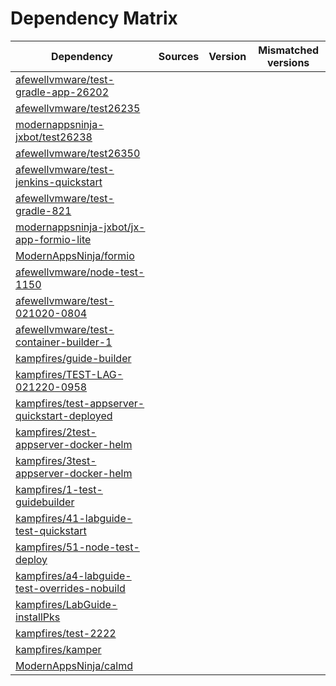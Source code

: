 # Dependency Matrix

Dependency | Sources | Version | Mismatched versions
---------- | ------- | ------- | -------------------
[afewellvmware/test-gradle-app-26202](https://github.com/afewellvmware/test-gradle-app-26202.git) |  | []() | 
[afewellvmware/test26235](https://github.com/afewellvmware/test26235.git) |  | []() | 
[modernappsninja-jxbot/test26238](https://github.com/modernappsninja-jxbot/test26238.git) |  | []() | 
[afewellvmware/test26350](https://github.com/afewellvmware/test26350.git) |  | []() | 
[afewellvmware/test-jenkins-quickstart](https://github.com/afewellvmware/test-jenkins-quickstart.git) |  | []() | 
[afewellvmware/test-gradle-821](https://github.com/afewellvmware/test-gradle-821.git) |  | []() | 
[modernappsninja-jxbot/jx-app-formio-lite](https://github.com/modernappsninja-jxbot/jx-app-formio-lite.git) |  | []() | 
[ModernAppsNinja/formio](https://github.com/ModernAppsNinja/formio.git) |  | []() | 
[afewellvmware/node-test-1150](https://github.com/afewellvmware/node-test-1150.git) |  | []() | 
[afewellvmware/test-021020-0804](https://github.com/afewellvmware/test-021020-0804.git) |  | []() | 
[afewellvmware/test-container-builder-1](https://github.com/afewellvmware/test-container-builder-1.git) |  | []() | 
[kampfires/guide-builder](https://github.com/kampfires/guide-builder.git) |  | []() | 
[kampfires/TEST-LAG-021220-0958](https://github.com/kampfires/TEST-LAG-021220-0958.git) |  | []() | 
[kampfires/test-appserver-quickstart-deployed](https://github.com/kampfires/test-appserver-quickstart-deployed.git) |  | []() | 
[kampfires/2test-appserver-docker-helm](https://github.com/kampfires/2test-appserver-docker-helm.git) |  | []() | 
[kampfires/3test-appserver-docker-helm](https://github.com/kampfires/3test-appserver-docker-helm.git) |  | []() | 
[kampfires/1-test-guidebuilder](https://github.com/kampfires/1-test-guidebuilder.git) |  | []() | 
[kampfires/41-labguide-test-quickstart](https://github.com/kampfires/41-labguide-test-quickstart.git) |  | []() | 
[kampfires/51-node-test-deploy](https://github.com/kampfires/51-node-test-deploy.git) |  | []() | 
[kampfires/a4-labguide-test-overrides-nobuild](https://github.com/kampfires/a4-labguide-test-overrides-nobuild.git) |  | []() | 
[kampfires/LabGuide-installPks](https://github.com/kampfires/LabGuide-installPks.git) |  | []() | 
[kampfires/test-2222](https://github.com/kampfires/test-2222.git) |  | []() | 
[kampfires/kamper](https://github.com/kampfires/kamper.git) |  | []() | 
[ModernAppsNinja/calmd](https://github.com/ModernAppsNinja/calmd.git) |  | []() | 
